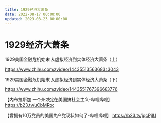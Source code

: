 ```yaml
---
title: 1929经济大萧条
date: 2022-08-17 00:00:00
updated: 2023-03-23 00:00:00
---
```


# 1929经济大萧条

1929美国金融危机始末 从虚拟经济到实体经济大萧条（上）

https://www.zhihu.com/zvideo/1443551356368343043

1929美国金融危机始末 从虚拟经济到实体经济大萧条（下）

https://www.zhihu.com/zvideo/1443551767396683776

【内布拉斯加 一个州决定在美国搞社会主义-哔哩哔哩】 https://b23.tv/uCbMRoo

【曾拥有10万党员的美国共产党现状如何了-哔哩哔哩】 https://b23.tv/jqcPjlU
